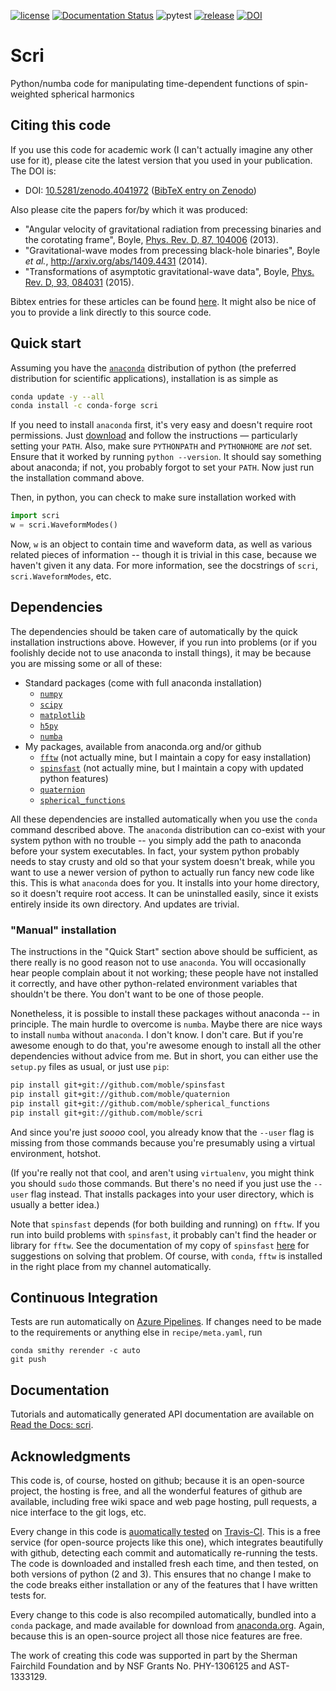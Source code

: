 [![license](https://img.shields.io/badge/license-MIT-blue.svg)](https://github.com/moble/scri/blob/master/LICENSE)
[![Documentation Status](https://readthedocs.org/projects/scri/badge/?version=latest)](https://scri.readthedocs.io/en/latest/?badge=latest)
![pytest](https://github.com/moble/scri/workflows/pytest/badge.svg)
[![release](https://img.shields.io/badge/release-v1.2-informational)](https://github.com/moble/scri/releases/tag/v1.2)
[![DOI](https://zenodo.org/badge/doi/10.5281/zenodo.4041972.svg)](https://doi.org/10.5281/zenodo.4041972)

Scri
====

Python/numba code for manipulating time-dependent functions of spin-weighted
spherical harmonics

## Citing this code

If you use this code for academic work (I can't actually imagine any other use
for it), please cite the latest version that you used in your publication. The DOI is:

* DOI: [10.5281/zenodo.4041972](https://doi.org/10.5281/zenodo.4041972) ([BibTeX entry on Zenodo](https://zenodo.org/record/4041972/export/hx#.YFNpLe1KiV4))

Also please cite the papers for/by which it was produced:

* "Angular velocity of gravitational radiation from precessing binaries and the
  corotating frame", Boyle,
  [Phys. Rev. D, 87, 104006](http://link.aps.org/doi/10.1103/PhysRevD.87.104006)
  (2013).
* "Gravitational-wave modes from precessing black-hole binaries", Boyle *et
  al.*, http://arxiv.org/abs/1409.4431 (2014).
* "Transformations of asymptotic gravitational-wave data", Boyle,
  [Phys. Rev. D, 93, 084031](http://link.aps.org/doi/10.1103/PhysRevD.93.084031)
  (2015).

Bibtex entries for these articles can be found
[here](https://raw.githubusercontent.com/moble/scri/master/scri.bib).  It might
also be nice of you to provide a link directly to this source code.


## Quick start

Assuming you have the [`anaconda`](http://continuum.io/downloads) distribution
of python (the preferred distribution for scientific applications),
installation is as simple as

```sh
conda update -y --all
conda install -c conda-forge scri
```

If you need to install `anaconda` first, it's very easy and doesn't require root permissions.  Just [download](http://continuum.io/downloads) and follow the instructions — particularly setting your `PATH`.  Also, make sure `PYTHONPATH` and `PYTHONHOME` are *not* set.  Ensure that it worked by running `python --version`.  It should say something about anaconda; if not, you probably forgot to set your `PATH`.  Now just run the installation command above.

Then, in python, you can check to make sure installation worked with

```python
import scri
w = scri.WaveformModes()
```

Now, `w` is an object to contain time and waveform data, as well as various
related pieces of information -- though it is trivial in this case, because we
haven't given it any data.  For more information, see the docstrings of `scri`,
`scri.WaveformModes`, etc.


## Dependencies

The dependencies should be taken care of automatically by the quick
installation instructions above.  However, if you run into problems (or if you
foolishly decide not to use anaconda to install things), it may be because you
are missing some or all of these:

  * Standard packages (come with full anaconda installation)
    * [`numpy`](http://www.numpy.org/)
    * [`scipy`](http://scipy.org/)
    * [`matplotlib`](http://matplotlib.org/)
    * [`h5py`](http://www.h5py.org/)
    * [`numba`](http://numba.pydata.org/)
  * My packages, available from anaconda.org and/or github
    * [`fftw`](https://github.com/moble/fftw) (not actually mine,
      but I maintain a copy for easy installation)
    * [`spinsfast`](https://github.com/moble/spinsfast) (not actually mine,
      but I maintain a copy with updated python features)
    * [`quaternion`](https://github.com/moble/quaternion)
    * [`spherical_functions`](https://github.com/moble/spherical_functions)

All these dependencies are installed automatically when you use the `conda`
command described above.  The `anaconda` distribution can co-exist with your
system python with no trouble -- you simply add the path to anaconda before
your system executables.  In fact, your system python probably needs to stay
crusty and old so that your system doesn't break, while you want to use a newer
version of python to actually run fancy new code like this.  This is what
`anaconda` does for you.  It installs into your home directory, so it doesn't
require root access.  It can be uninstalled easily, since it exists entirely
inside its own directory.  And updates are trivial.

### "Manual" installation

The instructions in the "Quick Start" section above should be sufficient, as
there really is no good reason not to use `anaconda`.  You will occasionally
hear people complain about it not working; these people have not installed it
correctly, and have other python-related environment variables that shouldn't
be there.  You don't want to be one of those people.

Nonetheless, it is possible to install these packages without anaconda -- in
principle.  The main hurdle to overcome is `numba`.  Maybe there are nice ways
to install `numba` without `anaconda`.  I don't know.  I don't care.  But if
you're awesome enough to do that, you're awesome enough to install all the
other dependencies without advice from me.  But in short, you can either use
the `setup.py` files as usual, or just use `pip`:

```sh
pip install git+git://github.com/moble/spinsfast
pip install git+git://github.com/moble/quaternion
pip install git+git://github.com/moble/spherical_functions
pip install git+git://github.com/moble/scri
```

And since you're just *soooo* cool, you already know that the `--user` flag is
missing from those commands because you're presumably using a virtual
environment, hotshot.

(If you're really not that cool, and aren't using `virtualenv`, you might think
you should `sudo` those commands.  But there's no need if you just use the
`--user` flag instead.  That installs packages into your user directory, which
is usually a better idea.)

Note that `spinsfast` depends (for both building and running) on `fftw`.  If
you run into build problems with `spinsfast`, it probably can't find the
header or library for `fftw`.  See the documentation of my copy of `spinsfast`
[here](https://github.com/moble/spinsfast#manual-installation) for suggestions
on solving that problem.  Of course, with `conda`, `fftw` is installed in the
right place from my channel automatically.

## Continuous Integration

Tests are run automatically on [Azure Pipelines](https://dev.azure.com/moboyle/scri/_build/latest?definitionId=1).
If changes need to be made to the requirements or anything else in `recipe/meta.yaml`, run

    conda smithy rerender -c auto
    git push

## Documentation

Tutorials and automatically generated API documentation are available on [Read the Docs: scri](https://scri.readthedocs.io/).

## Acknowledgments

This code is, of course, hosted on github; because it is an open-source
project, the hosting is free, and all the wonderful features of github are
available, including free wiki space and web page hosting, pull requests, a
nice interface to the git logs, etc.

Every change in this code is
[auomatically tested](https://travis-ci.org/moble/scri) on
[Travis-CI](https://travis-ci.org/).  This is a free service (for open-source
projects like this one), which integrates beautifully with github, detecting
each commit and automatically re-running the tests.  The code is downloaded and
installed fresh each time, and then tested, on both versions of python (2 and
3).  This ensures that no change I make to the code breaks either installation
or any of the features that I have written tests for.

Every change to this code is also recompiled automatically, bundled into a
`conda` package, and made available for download from
[anaconda.org](https://anaconda.org/moble/scri).  Again, because this is an
open-source project all those nice features are free.

The work of creating this code was supported in part by the Sherman Fairchild
Foundation and by NSF Grants No. PHY-1306125 and AST-1333129.
